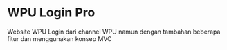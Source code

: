 # WPU Login Pro

Website WPU Login dari channel WPU namun dengan tambahan beberapa fitur dan menggunakan konsep MVC
